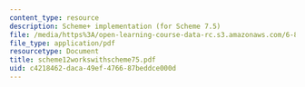 ```yaml
---
content_type: resource
description: Scheme+ implementation (for Scheme 7.5)
file: /media/https%3A/open-learning-course-data-rc.s3.amazonaws.com/6-821-programming-languages-fall-2002/c4218462daca49ef476687beddce000d_scheme12workswithscheme75.pdf
file_type: application/pdf
resourcetype: Document
title: scheme12workswithscheme75.pdf
uid: c4218462-daca-49ef-4766-87beddce000d
---
```

